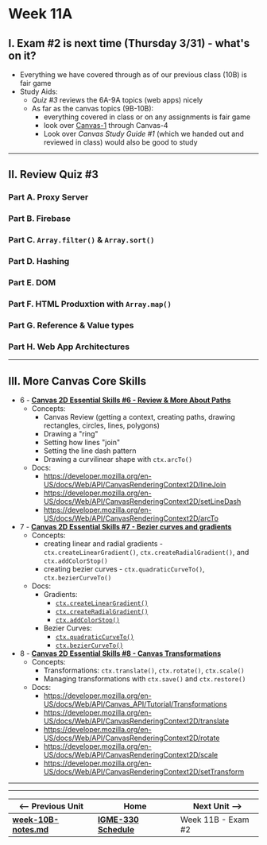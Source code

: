 # Week 11A

## I. Exam #2 is next time (Thursday 3/31) - what's on it?

- Everything we have covered through as of our previous class (10B) is fair game
- Study Aids:
  - *Quiz #3* reviews the 6A-9A topics (web apps) nicely
  - As far as the canvas topics (9B-10B):
    - everything covered in class or on any assignments is fair game
    - look over [Canvas-1](https://github.com/tonethar/IGME-330-Master/blob/master/notes/1-canvas-intro-to-drawing-context.md) through Canvas-4
    - Look over *Canvas Study Guide #1* (which we handed out and reviewed in class) would also be good to study

<hr>

## II. Review Quiz #3

### Part A. Proxy Server
### Part B. Firebase
### Part C. `Array.filter()` & `Array.sort()`
### Part D. Hashing
### Part E. DOM
### Part F. HTML Produxtion with `Array.map()`
### Part G. Reference & Value types
### Part H. Web App Architectures

<hr>

## III. More Canvas Core Skills
- 6 - [**Canvas 2D Essential Skills #6 - Review & More About Paths**](https://github.com/tonethar/IGME-330-Master/blob/master/notes/6-review-and-more-about-paths.md)
  - Concepts:
    - Canvas Review (getting a context, creating paths, drawing rectangles, circles, lines, polygons)
    - Drawing a "ring"
    - Setting how lines "join"
    - Setting the line dash pattern
    - Drawing a curvilinear shape with `ctx.arcTo()`
  - Docs:
    - https://developer.mozilla.org/en-US/docs/Web/API/CanvasRenderingContext2D/lineJoin
    - https://developer.mozilla.org/en-US/docs/Web/API/CanvasRenderingContext2D/setLineDash
    - https://developer.mozilla.org/en-US/docs/Web/API/CanvasRenderingContext2D/arcTo
- 7 - [**Canvas 2D Essential Skills #7 - Bezier curves and gradients**](https://github.com/tonethar/IGME-330-Master/blob/master/notes/7-bezier-curves-and-gradients.md)
  - Concepts:
    - creating linear and radial gradients - `ctx.createLinearGradient()`, `ctx.createRadialGradient()`, and `ctx.addColorStop()`
    - creating bezier curves - `ctx.quadraticCurveTo()`, `ctx.bezierCurveTo()`
   - Docs:
     - Gradients:
       - [`ctx.createLinearGradient()`](https://developer.mozilla.org/en-US/docs/Web/API/CanvasRenderingContext2D/createLinearGradient)
       - [`ctx.createRadialGradient()`](https://developer.mozilla.org/en-US/docs/Web/API/CanvasRenderingContext2D/createRadialGradient)
       - [`ctx.addColorStop()`](https://developer.mozilla.org/en-US/docs/Web/API/CanvasGradient/addColorStop)
     - Bezier Curves:
       - [`ctx.quadraticCurveTo()`](https://developer.mozilla.org/en-US/docs/Web/API/CanvasRenderingContext2D/quadraticCurveTo)
       - [`ctx.bezierCurveTo()`](https://developer.mozilla.org/en-US/docs/Web/API/CanvasRenderingContext2D/bezierCurveTo)
- 8 - [**Canvas 2D Essential Skills #8 - Canvas Transformations**](https://github.com/tonethar/IGME-330-Master/blob/master/notes/8-canvas-transformations.md)
  - Concepts:
    - Transformations: `ctx.translate()`, `ctx.rotate()`, `ctx.scale()`
    - Managing transformations with `ctx.save()` and `ctx.restore()`
  - Docs:
    - https://developer.mozilla.org/en-US/docs/Web/API/Canvas_API/Tutorial/Transformations
    - https://developer.mozilla.org/en-US/docs/Web/API/CanvasRenderingContext2D/translate
    - https://developer.mozilla.org/en-US/docs/Web/API/CanvasRenderingContext2D/rotate
    - https://developer.mozilla.org/en-US/docs/Web/API/CanvasRenderingContext2D/scale
    - https://developer.mozilla.org/en-US/docs/Web/API/CanvasRenderingContext2D/setTransform


<hr><hr>

| <-- Previous Unit | Home | Next Unit -->
| --- | --- | --- 
| [**week-10B-notes.md**](10B.md)     |  [**IGME-330 Schedule**](../schedule.md) | Week 11B - Exam #2
